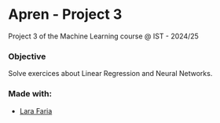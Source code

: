 # Apren - Project 3
Project 3 of the Machine Learning course @ IST - 2024/25

### Objective
Solve exercices about Linear Regression and Neural Networks.

### Made with:
- [Lara Faria](https://github.com/lara-gfaria)
